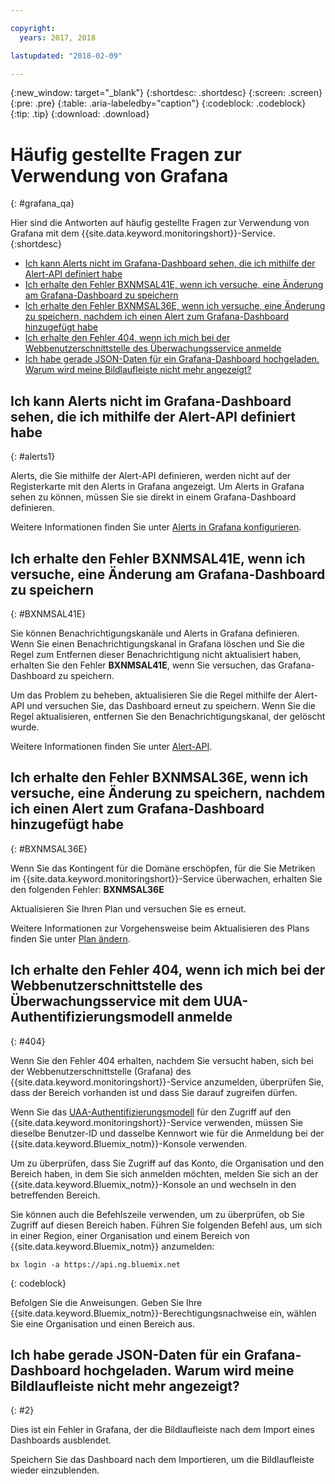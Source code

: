 ```yaml
---

copyright:
  years: 2017, 2018

lastupdated: "2018-02-09"

---
```


{:new_window: target="_blank"}
{:shortdesc: .shortdesc}
{:screen: .screen}
{:pre: .pre}
{:table: .aria-labeledby="caption"}
{:codeblock: .codeblock}
{:tip: .tip}
{:download: .download}



# Häufig gestellte Fragen zur Verwendung von Grafana
{: #grafana_qa}

Hier sind die Antworten auf häufig gestellte Fragen zur Verwendung von Grafana mit dem {{site.data.keyword.monitoringshort}}-Service. 
{:shortdesc}

* [Ich kann Alerts nicht im Grafana-Dashboard sehen, die ich mithilfe der Alert-API definiert habe](/docs/services/cloud-monitoring/qa/grafana_qa.html#alerts1)
* [Ich erhalte den Fehler BXNMSAL41E, wenn ich versuche, eine Änderung am Grafana-Dashboard zu speichern](/docs/services/cloud-monitoring/qa/grafana_qa.html#BXNMSAL41E)
* [Ich erhalte den Fehler BXNMSAL36E, wenn ich versuche, eine Änderung zu speichern, nachdem ich einen Alert zum Grafana-Dashboard hinzugefügt habe](/docs/services/cloud-monitoring/qa/grafana_qa.html#BXNMSAL36E)
* [Ich erhalte den Fehler 404, wenn ich mich bei der Webbenutzerschnittstelle des Überwachungsservice anmelde](/docs/services/cloud-monitoring/qa/grafana_qa.html#404)
* [Ich habe gerade JSON-Daten für ein Grafana-Dashboard hochgeladen. Warum wird meine Bildlaufleiste nicht mehr angezeigt?](/docs/services/cloud-monitoring/qa/grafana_qa.html#2)


## Ich kann Alerts nicht im Grafana-Dashboard sehen, die ich mithilfe der Alert-API definiert habe
{: #alerts1}

Alerts, die Sie mithilfe der Alert-API definieren, werden nicht auf der Registerkarte mit den Alerts in Grafana angezeigt. Um Alerts in Grafana sehen zu können, müssen Sie sie direkt in einem Grafana-Dashboard definieren.

Weitere Informationen finden Sie unter [Alerts in Grafana konfigurieren](/docs/services/cloud-monitoring/alerts/config_alerts_grafana.html#config_alerts_grafana).

## Ich erhalte den Fehler BXNMSAL41E, wenn ich versuche, eine Änderung am Grafana-Dashboard zu speichern
{: #BXNMSAL41E}

Sie können Benachrichtigungskanäle und Alerts in Grafana definieren. Wenn Sie einen Benachrichtigungskanal in Grafana löschen und Sie die Regel zum Entfernen dieser Benachrichtigung nicht aktualisiert haben, erhalten Sie den Fehler **BXNMSAL41E**, wenn Sie versuchen, das Grafana-Dashboard zu speichern.

Um das Problem zu beheben, aktualisieren Sie die Regel mithilfe der Alert-API und versuchen Sie, das Dashboard erneut zu speichern. Wenn Sie die Regel aktualisieren, entfernen Sie den Benachrichtigungskanal, der gelöscht wurde.

Weitere Informationen finden Sie unter [Alert-API](https://console.bluemix.net/apidocs/940-ibm-cloud-monitoring-alerts-api?&language=node#introduction).

## Ich erhalte den Fehler BXNMSAL36E, wenn ich versuche, eine Änderung zu speichern, nachdem ich einen Alert zum Grafana-Dashboard hinzugefügt habe
{: #BXNMSAL36E}

Wenn Sie das Kontingent für die Domäne erschöpfen, für die Sie Metriken im {{site.data.keyword.monitoringshort}}-Service überwachen, erhalten Sie den folgenden Fehler: **BXNMSAL36E**

Aktualisieren Sie Ihren Plan und versuchen Sie es erneut.

Weitere Informationen zur Vorgehensweise beim Aktualisieren des Plans finden Sie unter [Plan ändern](/docs/services/cloud-monitoring/plan/change_plan.html#change_plan).


## Ich erhalte den Fehler 404, wenn ich mich bei der Webbenutzerschnittstelle des Überwachungsservice mit dem UUA-Authentifizierungsmodell anmelde
{: #404}

Wenn Sie den Fehler 404 erhalten, nachdem Sie versucht haben, sich bei der Webbenutzerschnittstelle (Grafana) des {{site.data.keyword.monitoringshort}}-Service anzumelden, überprüfen Sie, dass der Bereich vorhanden ist und dass Sie darauf zugreifen dürfen.

Wenn Sie das [UAA-Authentifizierungsmodell](/docs/services/cloud-monitoring/security/auth_uaa.html#auth_uaa) für den Zugriff auf den {{site.data.keyword.monitoringshort}}-Service verwenden, müssen Sie dieselbe Benutzer-ID und dasselbe Kennwort wie für die Anmeldung bei der {{site.data.keyword.Bluemix_notm}}-Konsole verwenden. 

Um zu überprüfen, dass Sie Zugriff auf das Konto, die Organisation und den Bereich haben, in dem Sie sich anmelden möchten, melden Sie sich an der {{site.data.keyword.Bluemix_notm}}-Konsole an und wechseln in den betreffenden Bereich. 

Sie können auch die Befehlszeile verwenden, um zu überprüfen, ob Sie Zugriff auf diesen Bereich haben. Führen Sie folgenden Befehl aus, um sich in einer Region, einer Organisation und einem Bereich von {{site.data.keyword.Bluemix_notm}} anzumelden:

```
bx login -a https://api.ng.bluemix.net
```
{: codeblock}

Befolgen Sie die Anweisungen. Geben Sie Ihre {{site.data.keyword.Bluemix_notm}}-Berechtigungsnachweise ein, wählen Sie eine Organisation und einen Bereich aus.


## Ich habe gerade JSON-Daten für ein Grafana-Dashboard hochgeladen. Warum wird meine Bildlaufleiste nicht mehr angezeigt?
{: #2}

Dies ist ein Fehler in Grafana, der die Bildlaufleiste nach dem Import eines Dashboards ausblendet. 

Speichern Sie das Dashboard nach dem Importieren, um die Bildlaufleiste wieder einzublenden. 








